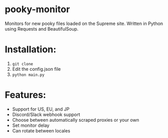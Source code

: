 # pooky-monitor
Monitors for new pooky files loaded on the Supreme site. Written in Python using Requests and BeautifulSoup.

# Installation:
1. ```git clone ```
2. Edit the config.json file
3. ```python main.py```

# Features:
- Support for US, EU, and JP
- Discord/Slack webhook support
- Choose between automatically scraped proxies or your own
- Set monitor delay
- Can rotate between locales
